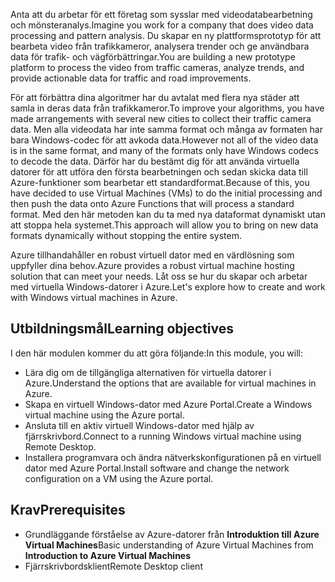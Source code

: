 <span data-ttu-id="4223d-101">Anta att du arbetar för ett företag som sysslar med videodatabearbetning och mönsteranalys.</span><span class="sxs-lookup"><span data-stu-id="4223d-101">Imagine you work for a company that does video data processing and pattern analysis.</span></span> <span data-ttu-id="4223d-102">Du skapar en ny plattformsprototyp för att bearbeta video från trafikkameror, analysera trender och ge användbara data för trafik- och vägförbättringar.</span><span class="sxs-lookup"><span data-stu-id="4223d-102">You are building a new prototype platform to process the video from traffic cameras, analyze trends, and provide actionable data for traffic and road improvements.</span></span> 

<span data-ttu-id="4223d-103">För att förbättra dina algoritmer har du avtalat med flera nya städer att samla in deras data från trafikkameror.</span><span class="sxs-lookup"><span data-stu-id="4223d-103">To improve your algorithms, you have made arrangements with several new cities to collect their traffic camera data.</span></span> <span data-ttu-id="4223d-104">Men alla videodata har inte samma format och många av formaten har bara Windows-codec för att avkoda data.</span><span class="sxs-lookup"><span data-stu-id="4223d-104">However not all of the video data is in the same format, and many of the formats only have Windows codecs to decode the data.</span></span> <span data-ttu-id="4223d-105">Därför har du bestämt dig för att använda virtuella datorer för att utföra den första bearbetningen och sedan skicka data till Azure-funktioner som bearbetar ett standardformat.</span><span class="sxs-lookup"><span data-stu-id="4223d-105">Because of this, you have decided to use Virtual Machines (VMs) to do the initial processing and then push the data onto Azure Functions that will process a standard format.</span></span> <span data-ttu-id="4223d-106">Med den här metoden kan du ta med nya dataformat dynamiskt utan att stoppa hela systemet.</span><span class="sxs-lookup"><span data-stu-id="4223d-106">This approach will allow you to bring on new data formats dynamically without stopping the entire system.</span></span>

<span data-ttu-id="4223d-107">Azure tillhandahåller en robust virtuell dator med en värdlösning som uppfyller dina behov.</span><span class="sxs-lookup"><span data-stu-id="4223d-107">Azure provides a robust virtual machine hosting solution that can meet your needs.</span></span> <span data-ttu-id="4223d-108">Låt oss se hur du skapar och arbetar med virtuella Windows-datorer i Azure.</span><span class="sxs-lookup"><span data-stu-id="4223d-108">Let's explore how to create and work with Windows virtual machines in Azure.</span></span>

## <a name="learning-objectives"></a><span data-ttu-id="4223d-109">Utbildningsmål</span><span class="sxs-lookup"><span data-stu-id="4223d-109">Learning objectives</span></span>

<span data-ttu-id="4223d-110">I den här modulen kommer du att göra följande:</span><span class="sxs-lookup"><span data-stu-id="4223d-110">In this module, you will:</span></span>

- <span data-ttu-id="4223d-111">Lära dig om de tillgängliga alternativen för virtuella datorer i Azure.</span><span class="sxs-lookup"><span data-stu-id="4223d-111">Understand the options that are available for virtual machines in Azure.</span></span>
- <span data-ttu-id="4223d-112">Skapa en virtuell Windows-dator med Azure Portal.</span><span class="sxs-lookup"><span data-stu-id="4223d-112">Create a Windows virtual machine using the Azure portal.</span></span>
- <span data-ttu-id="4223d-113">Ansluta till en aktiv virtuell Windows-dator med hjälp av fjärrskrivbord.</span><span class="sxs-lookup"><span data-stu-id="4223d-113">Connect to a running Windows virtual machine using Remote Desktop.</span></span>
- <span data-ttu-id="4223d-114">Installera programvara och ändra nätverkskonfigurationen på en virtuell dator med Azure Portal.</span><span class="sxs-lookup"><span data-stu-id="4223d-114">Install software and change the network configuration on a VM using the Azure portal.</span></span>

## <a name="prerequisites"></a><span data-ttu-id="4223d-115">Krav</span><span class="sxs-lookup"><span data-stu-id="4223d-115">Prerequisites</span></span>

- <span data-ttu-id="4223d-116">Grundläggande förståelse av Azure-datorer från **Introduktion till Azure Virtual Machines**</span><span class="sxs-lookup"><span data-stu-id="4223d-116">Basic understanding of Azure Virtual Machines from **Introduction to Azure Virtual Machines**</span></span>
- <span data-ttu-id="4223d-117">Fjärrskrivbordsklient</span><span class="sxs-lookup"><span data-stu-id="4223d-117">Remote Desktop client</span></span>